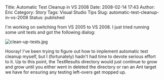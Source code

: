 Title: Automatic Test Cleanup in VS 2008
Date: 2008-02-14 17:43
Author: Eric
Category: Story
Tags: Visual Studio Tips
Slug: automatic-test-cleanup-in-vs-2008
Status: published

I'm working on switching from VS 2005 to VS 2008. I just tried running
some unit tests and got the following dialog:

![clean-up-tests.jpg]({filename}/images/clean-up-tests.jpg)

Hooray! I've been trying to figure out how to implement automatic test
cleanup myself, but I (fortunately) hadn't had time to devote serious
effort to it. Up to this point, the TestResults directory would just
continue to grow and grow until you either went in deleted the
directory or ran an Ant target we have for ensuring any testing
left-overs get mopped up.
